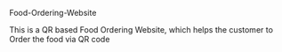 Food-Ordering-Website


This is a QR based Food Ordering Website, which helps the customer to Order the food via QR code

